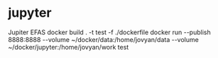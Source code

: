 # jupyter
Jupiter EFAS
docker build . -t test -f ./dockerfile 
docker run --publish 8888:8888 --volume ~/docker/data:/home/jovyan/data --volume ~/docker/jupyter:/home/jovyan/work test
